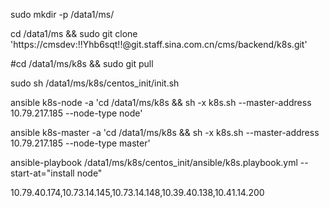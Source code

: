 sudo mkdir -p /data1/ms/

cd /data1/ms && sudo git clone 'https://cmsdev:!!Yhb6sqt!!@git.staff.sina.com.cn/cms/backend/k8s.git'



#cd /data1/ms/k8s && sudo git pull


sudo sh /data1/ms/k8s/centos_init/init.sh


ansible k8s-node -a 'cd /data1/ms/k8s && sh -x k8s.sh --master-address 10.79.217.185 --node-type node'


ansible k8s-master -a 'cd /data1/ms/k8s && sh -x k8s.sh --master-address 10.79.217.185 --node-type master'


ansible-playbook /data1/ms/k8s/centos_init/ansible/k8s.playbook.yml --start-at="install node"

10.79.40.174,10.73.14.145,10.73.14.148,10.39.40.138,10.41.14.200